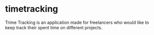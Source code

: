 # timetracking

Trime Tracking is an application made for freelancers who would like to keep track their spent time on different projects.
